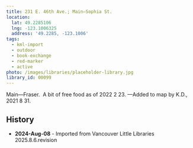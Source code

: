```yaml
---
title: 231 E. 46th Ave.; Main—Sophia St.
location:
  lat: 49.2285106
  lng: -123.1006325
  address: '49.2285, -123.1006'
tags:
  - kml-import
  - outdoor
  - book-exchange
  - red-marker
  - active
photo: /images/libraries/placeholder-library.jpg
library_id: 00099
---
```

Main—Fraser.  A bit of free food as of 2022 2 23.
—Added to map by K.D., 2021 8 31.  

## History
- **2024-Aug-08** - Imported from Vancouver Little Libraries 2025.8.6.revision
